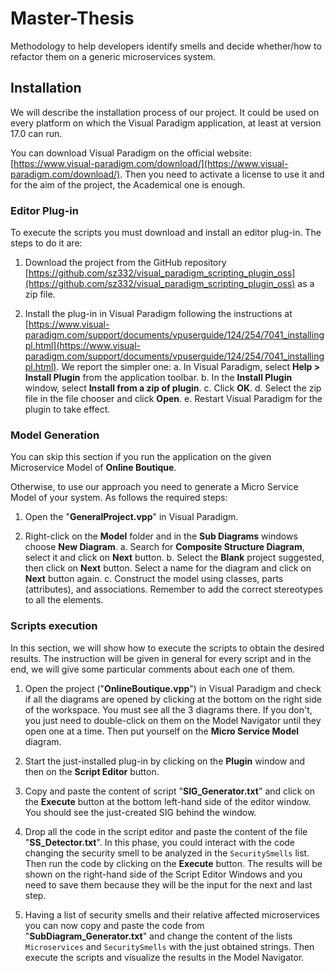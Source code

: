 # Master-Thesis
Methodology to help developers identify smells and decide whether/how to refactor them on a generic microservices system.

## Installation

We will describe the installation process of our project. It could be used on every platform on which the Visual Paradigm application, at least at version 17.0 can run.

You can download Visual Paradigm on the official website: [https://www.visual-paradigm.com/download/](https://www.visual-paradigm.com/download/). Then you need to activate a license to use it and for the aim of the project, the Academical one is enough.

### Editor Plug-in

To execute the scripts you must download and install an editor plug-in. The steps to do it are:

1. Download the project from the GitHub repository [https://github.com/sz332/visual_paradigm_scripting_plugin_oss](https://github.com/sz332/visual_paradigm_scripting_plugin_oss) as a zip file.

2. Install the plug-in in Visual Paradigm following the instructions at [https://www.visual-paradigm.com/support/documents/vpuserguide/124/254/7041_installingpl.html](https://www.visual-paradigm.com/support/documents/vpuserguide/124/254/7041_installingpl.html). We report the simpler one:
   a. In Visual Paradigm, select **Help > Install Plugin** from the application toolbar.
   b. In the **Install Plugin** window, select **Install from a zip of plugin**.
   c. Click **OK**.
   d. Select the zip file in the file chooser and click **Open**.
   e. Restart Visual Paradigm for the plugin to take effect.

### Model Generation

You can skip this section if you run the application on the given Microservice Model of **Online Boutique**.

Otherwise, to use our approach you need to generate a Micro Service Model of your system. As follows the required steps:

1. Open the "**GeneralProject.vpp**" in Visual Paradigm.

2. Right-click on the **Model** folder and in the **Sub Diagrams** windows choose **New Diagram**.
   a. Search for **Composite Structure Diagram**, select it and click on **Next** button.
   b. Select the **Blank** project suggested, then click on **Next** button. Select a name for the diagram and click on **Next** button again.
   c. Construct the model using classes, parts (attributes), and associations. Remember to add the correct stereotypes to all the elements.

### Scripts execution

In this section, we will show how to execute the scripts to obtain the desired results. The instruction will be given in general for every script and in the end, we will give some particular comments about each one of them.

1. Open the project ("**OnlineBoutique.vpp**") in Visual Paradigm and check if all the diagrams are opened by clicking at the bottom on the right side of the workspace. You must see all the 3 diagrams there. If you don't, you just need to double-click on them on the Model Navigator until they open one at a time. Then put yourself on the **Micro Service Model** diagram.

2. Start the just-installed plug-in by clicking on the **Plugin** window and then on the **Script Editor** button. 

3. Copy and paste the content of script "**SIG\_Generator.txt**" and click on the **Execute** button at the bottom left-hand side of the editor window. You should see the just-created SIG behind the window.

4. Drop all the code in the script editor and paste the content of the file "**SS\_Detector.txt**". In this phase, you could interact with the code changing the security smell to be analyzed in the `SecuritySmells` list. Then run the code by clicking on the **Execute** button. The results will be shown on the right-hand side of the Script Editor Windows and you need to save them because they will be the input for the next and last step.

5. Having a list of security smells and their relative affected microservices you can now copy and paste the code from "**SubDiagram\_Generator.txt**" and change the content of the lists `Microservices` and `SecuritySmells` with the just obtained strings. Then execute the scripts and visualize the results in the Model Navigator.
